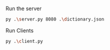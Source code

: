Run the server 
```bash
py .\server.py 8080 .\dictionary.json
```

Run Clients
```bash
py .\client.py 
```

